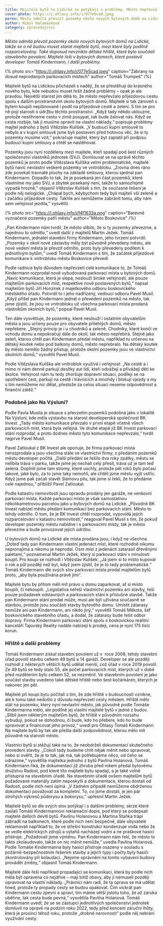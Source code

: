 ```yaml
---
title: Majitelé bytů na Lidické se potýkají s problémy. Město nepřevzalo cestu, chybí hřiště
cover-photo: https://i.ohlasy.info/i/077e5cad.jpeg
perex: Město odmítá převzít pozemky okolo nových bytových domů na Lidické, takže se o ně budou muset starat majitelé bytů, mezi které byly podílně rozparcelovány.
author: Nikol Halamásková
category: zpravodajství
---
```


*Město odmítá převzít pozemky okolo nových bytových domů na Lidické, takže se o ně budou muset starat majitelé bytů, mezi které byly podílně rozparcelovány. Také doposud nevzniklo dětské hřiště, které bylo součástí stavebního povolení. Majitelé řeší v bytových domech, které postavil developer Tomáš Kindermann, i další problémy.*

{% photo src="https://i.ohlasy.info/i/077e5cad.jpeg" caption="Zábrany na dosud neprodaných parkovacích místech" author="Tomáš Trumpeš" /%}

Majitelé bytů na Lidickou přicházeli s nadějí, že se přestěhují do krásného nového bytu, kde nebudou muset řešit žádné problémy – opak je ale pravdou. Největší starost jim dělá to, že město nepřevzalo příjezdovou cestu spolu s dalším prostranstvím okolo bytových domů. Majitelé si tak zároveň s bytem koupili neplánovaně i podíl na příjezdové cestě a zeleni. S tím se pro ně pojí starosti o údržbu těchto prostranství. „Když tady někdo uklouzne, protože nestihneme cestu v zimě posypat, tak bude žalovat nás. Když se cesta rozbije, tak ji musíme opravit na vlastní náklady,“ popisuje problémy majitel jednoho z bytů Vítězslav Kulíšek. „V budoucí kupní smlouvě to nebylo a v kupní smlouvě jsme byli postaveni před hotovou věc, že si ty pozemky musíme vzít,“ pokračuje majitel, který byt zaplatil při podpisu budoucí kupní smlouvy a chtěl se nastěhovat.

Pozemky jsou nyní rozděleny mezi majitele, kteří spadají pod šest různých společenství vlastníků jednotek (SVJ). Domlouvat se na správě těchto pozemků je proto podle Vítězslava Kulíška velmi problematické, majitelé bytů navíc nevlastní veškeré pozemky ve vnitrobloku. „Zrovna dnes ráno zde posekali travnaté plochy na základě smlouvy, kterou sjednal pan Kindermann. Dopadlo to tak, že je posekaná jen část pozemků, které vlastníme my jako SVJ, a zbytek posekaný není, takže to samozřejmě vypadá hrozně,“ objasnil Vítězslav Kulíšek s tím, že současné řešení je podle něj nelogické. „Chápal bych, kdybychom tedy byli majiteli vší zeleně a i začátku příjezdové cesty. Takhle ani nemůžeme zabránit tomu, aby nám sem veřejnost jezdila,“ vysvětlil.

{% photo src="https://i.ohlasy.info/i/f4f1633a.png" caption="Barevně vyznačené pozemky patří městu" author="Město Boskovice" /%}

„Pan Kindermann nám tvrdil, že město slíbilo, že si ty pozemky převezme, a najednou to odmítlo,“ uvedl další z majitelů Martin Ježek. Tomáš Kindermann, jednatel stavební firmy Kindermann, jeho tvrzení potvrdil. „Pozemky v okolí nové zástavby měly být původně převedeny městu, ale nové vedení města je převzít odmítlo, proto byly převedeny podílem k jednotlivým bytům,“ uvedl Tomáš Kindermann s tím, že začátek příjezdové komunikace k vnitrobloku městu Boskovice převedl.

Podle radnice bylo důvodem nepřevzetí celé komunikace to, že Tomáš Kindermann rozprodal nově vybudovaná parkovací místa u bytových domů. „Navíc komunikace, která je slepá, neslouží široké veřejnosti, ale pouze majitelům parkovacích míst, respektive nově postavených bytů,“ napsal majitelům bytů Jiří Honzírek z majetkového odboru boskovického městského úřadu. Potvrdil to i jeho nadřízený, vedoucí odboru Pavel Musil. „Když přišel pan Kindermann jednat o převedení pozemků na město, tak jsme zjistili, že jsou ve vnitrobloku už všechna parkovací místa prodaná vlastníkům okolních bytů,“ popsal Pavel Musil.

Ten dále vysvětluje, že pozemky, které neslouží i ostatním obyvatelům města a jsou určeny pouze pro obyvatele přilehlých domů, město nepřebere. „Stejný princip je i u chodníků a zeleně. Chodníky, které končí ve vchodu domu a nepokračují dále do okolí, tak město nepřebírá. Stejně jako zeleň, kterou chtěl pan Kindermann předat městu, například tu určenou na dětský koutek nebo pod balkony domů, město nepřebralo. Na dětský koutek by město nemělo žádný přístup, protože okolní pozemky jsou ve vlastnictví okolních domů,“ vysvětlil Pavel Musil.

Podle Vítězslava Kulíška ale vnitroblok využívá i veřejnost: „Na cestě a i mimo ni nám denně parkují desítky aut lidí, kteří odvážejí a přivážejí děti ke školce. Veřejnost nám tu tedy zhoršuje dopravní situaci, podílejí se na opotřebení cest, parkují na cestě i trávnících a mnohdy i blokují vjezdy a my s tím nemůžeme nic dělat, přestože za celou situaci neseme odpovědnost a finanční zátěž.“

### Podobně jako Na Výsluní?

Podle Pavla Musila je situace s převzetím pozemků podobná jako v lokalitě Na Výsluní, kde měla výstavbu na starost developerská společnost BK Invest. „Tady město komunikace převzalo v první etapě včetně všech parkovacích míst, která byla veřejná. Ve druhé etapě již BK Invest parkovací stání rozprodal, a proto dodnes město tyto komunikace nepřevzalo,“ tvrdil nejprve Pavel Musil.

Pavel Zatloukal z BK Invest ale oponuje, že firma parkovací místa nerozprodala a jsou všechna stále ve vlastnictví firmy; s předáním pozemků městu developer počítá. „Další předání se řešilo dva roky zpátky, městu se nelíbila tráva v parku, takže jsme jej nechali celý přesít, tráva už je tam teď zelená. Doplnili jsme tam stromy, které uschly, protože pět roků bylo počasí takové, jaké bylo, za to jsme taky nemohli, ale chtěli jsme městu vyjít vstříc. Když jsme pak začali stavět Slámovu pilu, tak jsme si řekli, že to předáme celé najednou,“ přiblížil Pavel Zatloukal.

Podle katastru nemovitostí jsou opravdu prodány jen garáže, ne venkovní parkovací místa. Každé parkovací místo je však samostatnou několikametrovou parcelou jako u bytových domů na Lidické. „Původně BK Invest nabízel městu předání komunikací bez parkovacích stání. Město to tehdy odmítlo. O tom, že je BK Invest chtěl rozprodat, vypovídá jejich rozparcelování v katastru nemovitostí,“ reagoval Pavel Musil s tím, že pokud developer pozemky městu nabídne i s parkovacími místy, tak je město převezme a bude provozovat jejich údržbu.

U bytových domů na Lidické ale místa prodána jsou, i když ne všechna. „Doteď tady pan Kindermann vlastní jedenáct míst, které rozhodně nikomu nepronajímá a nikomu je neprodal. Osm míst z jedenácti zatarasil dřevěnými paletami,“ poznamenal Martin Ježek, který si parkovací stání v minulosti koupil. Pro koupi se rozhodl i Vítězslav Kulíšek: „Já jsem si to místo kupoval o rok a půl později než byt, když jsem zjistil, že je to tady problematické.“ Tomáš Kindermann dle svých slov parkovací místa prodal majitelům bytů proto, „aby byla používána právě jimi“.

Majitelé bytu by přitom měli mít právo u domu zaparkovat, ať si místo koupili, či nekoupili. „Legislativa neřeší vlastnictví pozemku ani stavby, řeší pouze požadavek odstavných a parkovacích stání k příslušné stavbě. Takže pan Kindermann stání prodat může, musí ale být užívána současně se stavbou, protože jsou součástí stavby bytového domu. Umístit zátarasy nemůže ani pan Kindermann, ani nikdo jiný,“ vysvětlil Tomáš Měkota, šéf boskovického stavebního úřadu, a dodal, že zátarasy bude řešit odbor dopravy. Firma Kindermann parkovací stání spolu s boskovickou realitní kanceláří Tajovský Reality nadále nabízejí k prodeji, cena je nyní 175 tisíc korun.

### Hřiště a další problémy

Tomáš Kindermann získal stavební povolení už v  roce 2008, tehdy stavební úřad povolil stavbu celkem 49 bytů a 14 garáží. Developer se ale později rozhodl z některých větších bytů udělat menší, což úřad v roce 2019 povolil. Ze 49 bytů se tedy stalo 55, ale počet parkovacích míst, kterých už v době před rozdělením bylo celkem 52, se nezměnil. Ve stavebním povolení je jako součást stavby uvedeno také dětské hřiště nebo šest kočárkáren, kterých je nakonec jen pět.

Majitelé při koupi bytu počítali s tím, že zde hřiště v budoucnosti vznikne, ale k tomu také nedošlo z důvodu nepřevzetí cesty městem. Hřiště mělo stát na pozemku, který nyní nevlastní město, jak původně podle Tomáše Kindermanna mělo, ale podílně jej vlastní majitelé bytů v jedné z budov. „Slíbil jsem některým majitelům bytů, že hřiště v původním rozsahu vybuduji, pokud se dohodnou, čí bude, kdo ho přebere, kdo ho bude spravovat a financovat jeho provoz,“ uvedl pro Ohlasy Tomáš Kindermann. Na majitele bytů by tak ale přešla další zodpovědnost, kterou mělo mít původně na starosti město.

Vlastníci bytů si stěžují také na to, že neobdrželi dokumentaci skutečného provedení stavby. „Cokoli tady budeme chtít nějak měnit nebo spravovat, nebo si ověřit, že je to tak, jak má, tak potřebujeme něco, od čeho se odrazíme,“ vysvětlila majitelka jednoho z bytů Pavlína Holanová. Tomáš Kindermann říká, že dokumentaci již zhruba před rokem předal bytovému družstvu Radost, pod které tito majitelé bytu spadají, a je také volně přístupná na stavebním úřadě. Na stavebním úřadě ovšem majitelům bytů požadované materiály zatím neposkytli a dokumentace, kterou dostali od Radosti, podle nich není úplná. „V žádném případě nemůžeme obdrženou dokumentaci považovat za kompletní. To, co jsme dostali, je jen pár strohých výkresů půdorysu a bokorysu,“ upřesnil Martin Ježek.

Majitelé bytů se dle svých slov potýkají i s dalšími problémy, skrze které zaslali Tomáši Kindermannovi reklamační dopis, pod který se podepsali majitelé dalších devíti bytů. Pavlínu Holanovou a Martina Staňka trápí zábradlí na balkonech, které podle nich není bezpečné, dále obyvatelé reklamovali například to, že ve střešní konstrukci kondenzuje voda nebo že se vedle elektrických zdrojů a výtahů nacházejí vodní a ne práškové hasicí přístroje. „Požadovali jsme výměnu. Pan Kindermann nám řekl, že město to takto zkolaudovalo, takže on nic měnit nemůže,“ uvedla Pavlína Holanová. Podle Tomáše Kindermanna byly hasicí přístroje osazeny v souladu s požárně-bezpečnostním řešením stavby a jejich typy i počty byly hasiči zkontrolovány při kolaudaci. „Nejsme oprávnění na tomto vybavení budovy provádět změny,“ objasnil Tomáš Kindermann.

Majitelé dále řeší například propadající se komunikaci, která by podle nich měla být opravena co nejdříve – mají totiž obavy, aby ji nemuseli později opravovat na vlastní náklady. „Právníci nám radí, že ta oprava se má udělat hned, protože ty propady cesty se budou opakovat. Čím víckrát pan Kindermann cestu zpevní a spraví, tím máme větší jistotu toho, že až záruka uběhne, tak cesta bude pevná,“ vysvětlila Pavlína Holanová. Tomáš Kindermann uvedl, že se se zástupci jednotlivých společenství jednotek domluvil na opravě na podzim roku 2022, tedy před koncem záruční lhůty, která je prosinci téhož roku, protože „drobné nerovnosti“ podle něj nebrání využívání cesty.
